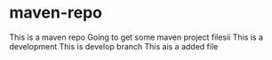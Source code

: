 # maven-repo
This is a maven repo
Going to get some maven project filesii
This is a development
This is develop branch
This ais a added file
